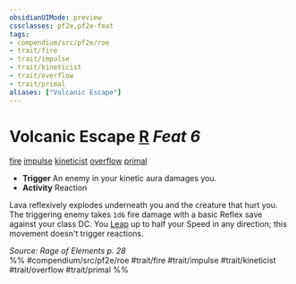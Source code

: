 ```yaml
---
obsidianUIMode: preview
cssclasses: pf2e,pf2e-feat
tags:
- compendium/src/pf2e/roe
- trait/fire
- trait/impulse
- trait/kineticist
- trait/overflow
- trait/primal
aliases: ["Volcanic Escape"]
---
```

# Volcanic Escape  [R](rules/core-rulebook/chapter-9-playing-the-game.md#Actions "Reaction") *Feat 6*  
[fire](rules/traits/fire.md "Fire Energy & Element Trait")  [impulse](rules/traits/impulse-roe.md "Impulse Action & Ability Trait")  [kineticist](rules/traits/kineticist-roe.md "Kineticist Class Trait")  [overflow](rules/traits/overflow-roe.md "Overflow Action & Ability Trait")  [primal](rules/traits/primal.md "Primal Tradition Trait")  

- **Trigger** An enemy in your kinetic aura damages you.
- **Activity** Reaction

Lava reflexively explodes underneath you and the creature that hurt you. The triggering enemy takes `1d6` fire damage with a basic Reflex save against your class DC. You [Leap](rules/actions/leap.md) up to half your Speed in any direction; this movement doesn't trigger reactions.

*Source: Rage of Elements p. 28*  
%% #compendium/src/pf2e/roe #trait/fire #trait/impulse #trait/kineticist #trait/overflow #trait/primal %%